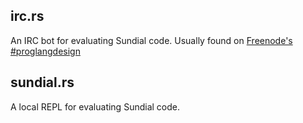 ## irc.rs
An IRC bot for evaluating Sundial code. Usually found on [Freenode's
#proglangdesign](irc://irc.freenode.net/proglangdesign)

## sundial.rs
A local REPL for evaluating Sundial code.
